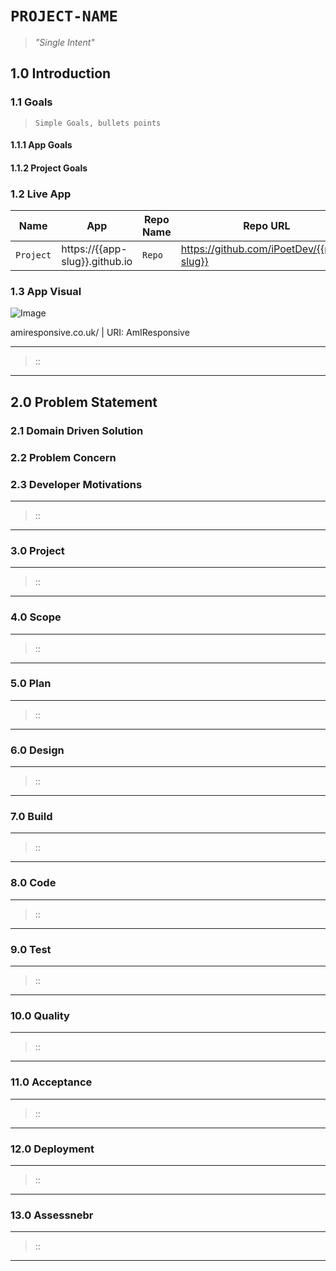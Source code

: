 # `PROJECT-NAME`
> _"Single Intent"_

## 1.0 Introduction

### 1.1 Goals
> `Simple Goals, bullets points`

#### 1.1.1 App Goals

#### 1.1.2 Project Goals

### 1.2 Live App

Name | App | Repo Name | Repo URL | 
--- | --- |--- | --- |
`Project` | https://{{app-slug}}.github.io | `Repo` | https://github.com/iPoetDev/{{repo-slug}} |

### 1.3 App Visual

![Image]( "")

amiresponsive.co.uk/ | URI: AmIResponsive

***
> ::
***

## 2.0 Problem Statement

### 2.1 Domain Driven Solution

### 2.2 Problem Concern

### 2.3 Developer Motivations


***
> ::
***

### 3.0 Project


***
> ::
***

### 4.0 Scope


***
> ::
***

### 5.0 Plan


***
> ::
***

### 6.0 Design


***
> ::
***

### 7.0 Build


***
> ::
***

### 8.0 Code


***
> ::
***

### 9.0 Test


***
> ::
***

### 10.0 Quality


***
> ::
***

### 11.0 Acceptance


***
> ::
***

### 12.0 Deployment


***
> ::
***

### 13.0 Assessnebr


***
> ::
***
